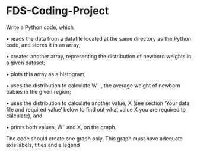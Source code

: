 # FDS-Coding-Project

Write a Python code, which

• reads the data from a datafile located at the same directory as the Python code, and stores it in an array;

• creates another array, representing the distribution of newborn weights in a given dataset;

• plots this array as a histogram;

• uses the distribution to calculate W˜ , the average weight of newborn babies in the given region;

• uses the distribution to calculate another value, X (see section ‘Your data file and required value’ below
to find out what value X you are required to calculate), and

• prints both values, W˜ and X, on the graph.

The code should create one graph only. This graph must have adequate axis labels, titles and a legend
